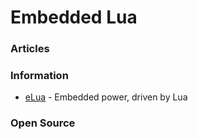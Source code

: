 # Embedded Lua


### Articles


### Information
- [eLua](http://www.eluaproject.net/) - Embedded power, driven by Lua


### Open Source


